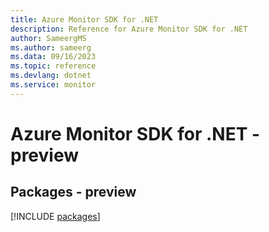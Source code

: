 ```yaml
---
title: Azure Monitor SDK for .NET
description: Reference for Azure Monitor SDK for .NET
author: SameergMS
ms.author: sameerg
ms.data: 09/16/2023
ms.topic: reference
ms.devlang: dotnet
ms.service: monitor
---
```

# Azure Monitor SDK for .NET - preview
## Packages - preview
[!INCLUDE [packages](monitor-index.md)]